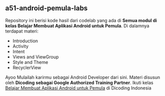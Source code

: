 ## a51-android-pemula-labs
Repository ini berisi kode hasil dari codelab yang ada di **Semua modul di kelas Belajar Membuat Aplikasi Android untuk Pemula**.
Di dalamnya terdapat materi:
* Introduction
* Activity
* Intent
* Views and ViewGroup
* Style and Theme
* RecyclerView

Ayoo Mulailah karirmu sebagai Android Developer dari sini. Materi disusun oleh **Dicoding sebagai Google Authorized Training Partner**.
Ikuti kelas [Belajar Membuat Aplikasi Android untuk Pemula](https://www.dicoding.com/academies/51/) di Dicoding Indonesia
